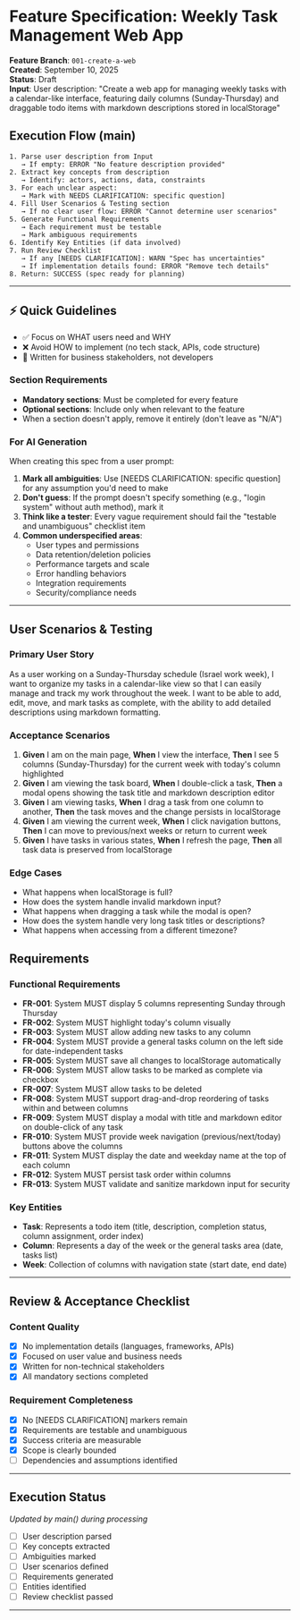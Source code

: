 # Feature Specification: Weekly Task Management Web App

**Feature Branch**: `001-create-a-web`  
**Created**: September 10, 2025  
**Status**: Draft  
**Input**: User description: "Create a web app for managing weekly tasks with a calendar-like interface, featuring daily columns (Sunday-Thursday) and draggable todo items with markdown descriptions stored in localStorage"

## Execution Flow (main)
```
1. Parse user description from Input
   → If empty: ERROR "No feature description provided"
2. Extract key concepts from description
   → Identify: actors, actions, data, constraints
3. For each unclear aspect:
   → Mark with NEEDS CLARIFICATION: specific question]
4. Fill User Scenarios & Testing section
   → If no clear user flow: ERROR "Cannot determine user scenarios"
5. Generate Functional Requirements
   → Each requirement must be testable
   → Mark ambiguous requirements
6. Identify Key Entities (if data involved)
7. Run Review Checklist
   → If any [NEEDS CLARIFICATION]: WARN "Spec has uncertainties"
   → If implementation details found: ERROR "Remove tech details"
8. Return: SUCCESS (spec ready for planning)
```

---

## ⚡ Quick Guidelines
- ✅ Focus on WHAT users need and WHY
- ❌ Avoid HOW to implement (no tech stack, APIs, code structure)
- 👥 Written for business stakeholders, not developers

### Section Requirements
- **Mandatory sections**: Must be completed for every feature
- **Optional sections**: Include only when relevant to the feature
- When a section doesn't apply, remove it entirely (don't leave as "N/A")

### For AI Generation
When creating this spec from a user prompt:
1. **Mark all ambiguities**: Use [NEEDS CLARIFICATION: specific question] for any assumption you'd need to make
2. **Don't guess**: If the prompt doesn't specify something (e.g., "login system" without auth method), mark it
3. **Think like a tester**: Every vague requirement should fail the "testable and unambiguous" checklist item
4. **Common underspecified areas**:
   - User types and permissions
   - Data retention/deletion policies  
   - Performance targets and scale
   - Error handling behaviors
   - Integration requirements
   - Security/compliance needs

---

## User Scenarios & Testing

### Primary User Story
As a user working on a Sunday-Thursday schedule (Israel work week), I want to organize my tasks in a calendar-like view so that I can easily manage and track my work throughout the week. I want to be able to add, edit, move, and mark tasks as complete, with the ability to add detailed descriptions using markdown formatting.

### Acceptance Scenarios
1. **Given** I am on the main page, **When** I view the interface, **Then** I see 5 columns (Sunday-Thursday) for the current week with today's column highlighted
2. **Given** I am viewing the task board, **When** I double-click a task, **Then** a modal opens showing the task title and markdown description editor
3. **Given** I am viewing tasks, **When** I drag a task from one column to another, **Then** the task moves and the change persists in localStorage
4. **Given** I am viewing the current week, **When** I click navigation buttons, **Then** I can move to previous/next weeks or return to current week
5. **Given** I have tasks in various states, **When** I refresh the page, **Then** all task data is preserved from localStorage

### Edge Cases
- What happens when localStorage is full?
- How does the system handle invalid markdown input?
- What happens when dragging a task while the modal is open?
- How does the system handle very long task titles or descriptions?
- What happens when accessing from a different timezone?

## Requirements

### Functional Requirements
- **FR-001**: System MUST display 5 columns representing Sunday through Thursday
- **FR-002**: System MUST highlight today's column visually
- **FR-003**: System MUST allow adding new tasks to any column
- **FR-004**: System MUST provide a general tasks column on the left side for date-independent tasks
- **FR-005**: System MUST save all changes to localStorage automatically
- **FR-006**: System MUST allow tasks to be marked as complete via checkbox
- **FR-007**: System MUST allow tasks to be deleted
- **FR-008**: System MUST support drag-and-drop reordering of tasks within and between columns
- **FR-009**: System MUST display a modal with title and markdown editor on double-click of any task
- **FR-010**: System MUST provide week navigation (previous/next/today) buttons above the columns
- **FR-011**: System MUST display the date and weekday name at the top of each column
- **FR-012**: System MUST persist task order within columns
- **FR-013**: System MUST validate and sanitize markdown input for security

### Key Entities
- **Task**: Represents a todo item (title, description, completion status, column assignment, order index)
- **Column**: Represents a day of the week or the general tasks area (date, tasks list)
- **Week**: Collection of columns with navigation state (start date, end date)

---

## Review & Acceptance Checklist

### Content Quality
- [x] No implementation details (languages, frameworks, APIs)
- [x] Focused on user value and business needs
- [x] Written for non-technical stakeholders
- [x] All mandatory sections completed

### Requirement Completeness
- [x] No [NEEDS CLARIFICATION] markers remain
- [x] Requirements are testable and unambiguous  
- [x] Success criteria are measurable
- [x] Scope is clearly bounded
- [ ] Dependencies and assumptions identified

---

## Execution Status
*Updated by main() during processing*

- [ ] User description parsed
- [ ] Key concepts extracted
- [ ] Ambiguities marked
- [ ] User scenarios defined
- [ ] Requirements generated
- [ ] Entities identified
- [ ] Review checklist passed

---
